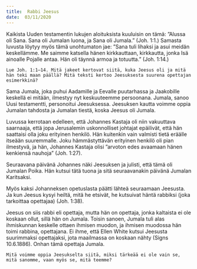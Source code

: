 ```yaml
---
title:  Rabbi Jeesus
date:  03/11/2020
---
```


Kaikista Uuden testamentin lukujen aloituksista kuuluisin on tämä: ”Alussa oli Sana. Sana oli Jumalan luona, ja Sana oli Jumala.” (Joh. 1:1.) Samasta luvusta löytyy myös tämä unohtumaton jae: ”Sana tuli lihaksi ja asui meidän keskellämme. Me saimme katsella hänen kirkkauttaan, kirkkautta, jonka Isä ainoalle Pojalle antaa. Hän oli täynnä armoa ja totuutta.” (Joh. 1:14.)

`Lue Joh. 1:1–14. Mitä jakeet kertovat siitä, kuka Jeesus oli ja mitä hän teki maan päällä? Mitä teksti kertoo Jeesuksesta suurena opettajan esimerkkinä?`

Sama Jumala, joka puhui Aadamille ja Eevalle puutarhassa ja Jaakobille keskellä ei mitään, ilmestyy nyt keskuuteemme persoonana. Jumala, sanoo Uusi testamentti, personoitui Jeesuksessa. Jeesuksen kautta voimme oppia Jumalan tahdosta ja Jumalan tiestä, koska Jeesus oli Jumala.

Luvussa kerrotaan edelleen, että Johannes Kastaja oli niin vakuuttava saarnaaja, että jopa Jerusalemin uskonnolliset johtajat epäilivät, että hän saattaisi olla joku erityinen henkilö. Hän kuitenkin vain valmisti tietä eräälle itseään suuremmalle. Joku hämmästyttävän erityinen henkilö oli pian ilmestyvä, ja hän, Johannes Kastaja olisi ”arvoton edes avaamaan hänen kenkiensä nauhoja” (Joh. 1:27).

Seuraavana päivänä Johannes näki Jeesuksen ja julisti, että tämä oli Jumalan Poika. Hän kutsui tätä tuona ja sitä seuraavanakin päivänä Jumalan Karitsaksi.

Myös kaksi Johanneksen opetuslasta päätti lähteä seuraamaan Jeesusta. Ja kun Jeesus kysyi heiltä, mitä he etsivät, he kutsuivat häntä rabbiksi (joka tarkoittaa opettajaa) (Joh. 1:38).

Jeesus on siis rabbi eli opettaja, mutta hän on opettaja, jonka kaltaista ei ole koskaan ollut, sillä hän on Jumala. Toisin sanoen, Jumala tuli alas ihmiskunnan keskelle ottaen ihmisen muodon, ja ihmisen muodossa hän toimi rabbina, opettajana. Ei ihme, että Ellen White kutsui Jeesusta suurimmaksi opettajaksi, jota maailmassa on koskaan nähty (Signs 10.6.1886). Onhan tämä opettaja Jumala.

`Mitä voimme oppia Jeesukselta siitä, miksi tärkeää ei ole vain se, mitä sanomme, vaan myös se, mitä teemme?`